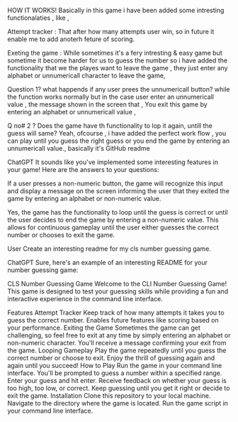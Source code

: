 HOW IT WORKS! 
Basically in this game i have been added some intresting functionalaties , like ,

Attempt tracker : That after how many attempts user win, so in future it enable me to add anoterh feture of scoring.

Exeting the game : While sometimes it's a fery intresting & easy game but sometime it become harder for us to guess the number so i have added the functionality that we the playes want to leave the game , they just enter any alphabet or unnumericall character to leave the game,

Question 1? what happends if any user prees the unnumericall button? while the function works normally but in the case user enter an unnumericall value , the message shown in the screen that , You exit this game by entering an alphabet or unnumericall value ,

Q no# 2 ? Does the game have th functionality to lop it again, untill the guess will same? Yeah, ofcourse , i have added the perfect work flow , you can play until you guess the right guess or you end the game by entering an unnumericall value., basically it's GitHub readme 

ChatGPT
It sounds like you've implemented some interesting features in your game! Here are the answers to your questions:

If a user presses a non-numeric button, the game will recognize this input and display a message on the screen informing the user that they exited the game by entering an alphabet or non-numeric value.

Yes, the game has the functionality to loop until the guess is correct or until the user decides to end the game by entering a non-numeric value. This allows for continuous gameplay until the user either guesses the correct number or chooses to exit the game.




User
Create an interesting readme for my cls number guessing game.

ChatGPT
Sure, here's an example of an interesting README for your number guessing game:

CLS Number Guessing Game
Welcome to the CLI Number Guessing Game! This game is designed to test your guessing skills while providing a fun and interactive experience in the command line interface.

Features
Attempt Tracker
Keep track of how many attempts it takes you to guess the correct number.
Enables future features like scoring based on your performance.
Exiting the Game
Sometimes the game can get challenging, so feel free to exit at any time by simply entering an alphabet or non-numeric character.
You'll receive a message confirming your exit from the game.
Looping Gameplay
Play the game repeatedly until you guess the correct number or choose to exit.
Enjoy the thrill of guessing again and again until you succeed!
How to Play
Run the game in your command line interface.
You'll be prompted to guess a number within a specified range.
Enter your guess and hit enter.
Receive feedback on whether your guess is too high, too low, or correct.
Keep guessing until you get it right or decide to exit the game.
Installation
Clone this repository to your local machine.
Navigate to the directory where the game is located.
Run the game script in your command line interface.
